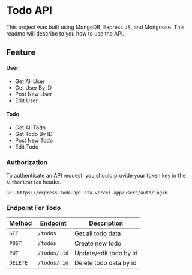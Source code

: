 # Todo API

This project was built using MongoDB, Express JS, and Mongoose. This readme will describe to you how to use the API.

## Feature

#### User

- Get All User
- Get User By ID
- Post New User
- Edit User

#### Todo

- Get All Todo
- Get Todo By ID
- Post New Todo
- Edit Todo

### Authorization

To authenticate an API request, you should provide your token key in the `Authorization` header.

```http
GET https://express-todo-api-eta.vercel.app/users/auth/login
```

### Endpoint For Todo

| Method   | Endpoint     | Description            |
| -------- | ------------ | ---------------------- |
| `GET`    | `/todos`     | Get all todo data      |
| `POST`   | `/todos`     | Create new todo        |
| `PUT`    | `/todos/:id` | Update/edit todo by id |
| `DELETE` | `/todos/:id` | Delete todo data by id |
